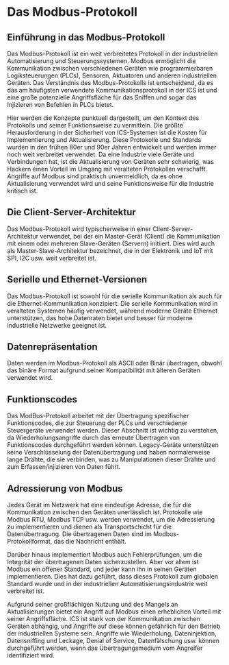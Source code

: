 # Das Modbus-Protokoll

## Einführung in das Modbus-Protokoll

Das Modbus-Protokoll ist ein weit verbreitetes Protokoll in der industriellen Automatisierung und Steuerungssystemen. Modbus ermöglicht die Kommunikation zwischen verschiedenen Geräten wie programmierbaren Logiksteuerungen (PLCs), Sensoren, Aktuatoren und anderen industriellen Geräten. Das Verständnis des Modbus-Protokolls ist entscheidend, da es das am häufigsten verwendete Kommunikationsprotokoll in der ICS ist und eine große potenzielle Angriffsfläche für das Sniffen und sogar das Injizieren von Befehlen in PLCs bietet.

Hier werden die Konzepte punktuell dargestellt, um den Kontext des Protokolls und seiner Funktionsweise zu vermitteln. Die größte Herausforderung in der Sicherheit von ICS-Systemen ist die Kosten für Implementierung und Aktualisierung. Diese Protokolle und Standards wurden in den frühen 80er und 90er Jahren entwickelt und werden immer noch weit verbreitet verwendet. Da eine Industrie viele Geräte und Verbindungen hat, ist die Aktualisierung von Geräten sehr schwierig, was Hackern einen Vorteil im Umgang mit veralteten Protokollen verschafft. Angriffe auf Modbus sind praktisch unvermeidlich, da es ohne Aktualisierung verwendet wird und seine Funktionsweise für die Industrie kritisch ist.

## Die Client-Server-Architektur

Das Modbus-Protokoll wird typischerweise in einer Client-Server-Architektur verwendet, bei der ein Master-Gerät (Client) die Kommunikation mit einem oder mehreren Slave-Geräten (Servern) initiiert. Dies wird auch als Master-Slave-Architektur bezeichnet, die in der Elektronik und IoT mit SPI, I2C usw. weit verbreitet ist.

## Serielle und Ethernet-Versionen

Das Modbus-Protokoll ist sowohl für die serielle Kommunikation als auch für die Ethernet-Kommunikation konzipiert. Die serielle Kommunikation wird in veralteten Systemen häufig verwendet, während moderne Geräte Ethernet unterstützen, das hohe Datenraten bietet und besser für moderne industrielle Netzwerke geeignet ist.

## Datenrepräsentation

Daten werden im Modbus-Protokoll als ASCII oder Binär übertragen, obwohl das binäre Format aufgrund seiner Kompatibilität mit älteren Geräten verwendet wird.

## Funktionscodes

Das ModBus-Protokoll arbeitet mit der Übertragung spezifischer Funktionscodes, die zur Steuerung der PLCs und verschiedener Steuergeräte verwendet werden. Dieser Abschnitt ist wichtig zu verstehen, da Wiederholungsangriffe durch das erneute Übertragen von Funktionscodes durchgeführt werden können. Legacy-Geräte unterstützen keine Verschlüsselung der Datenübertragung und haben normalerweise lange Drähte, die sie verbinden, was zu Manipulationen dieser Drähte und zum Erfassen/injizieren von Daten führt.

## Adressierung von Modbus

Jedes Gerät im Netzwerk hat eine eindeutige Adresse, die für die Kommunikation zwischen den Geräten unerlässlich ist. Protokolle wie Modbus RTU, Modbus TCP usw. werden verwendet, um die Adressierung zu implementieren und dienen als Transportschicht für die Datenübertragung. Die übertragenen Daten sind im Modbus-Protokollformat, das die Nachricht enthält.

Darüber hinaus implementiert Modbus auch Fehlerprüfungen, um die Integrität der übertragenen Daten sicherzustellen. Aber vor allem ist Modbus ein offener Standard, und jeder kann ihn in seinen Geräten implementieren. Dies hat dazu geführt, dass dieses Protokoll zum globalen Standard wurde und in der industriellen Automatisierungsindustrie weit verbreitet ist.

Aufgrund seiner großflächigen Nutzung und des Mangels an Aktualisierungen bietet ein Angriff auf Modbus einen erheblichen Vorteil mit seiner Angriffsfläche. ICS ist stark von der Kommunikation zwischen Geräten abhängig, und Angriffe auf diese können gefährlich für den Betrieb der industriellen Systeme sein. Angriffe wie Wiederholung, Dateninjektion, Datensniffing und Leckage, Denial of Service, Datenfälschung usw. können durchgeführt werden, wenn das Übertragungsmedium vom Angreifer identifiziert wird.
